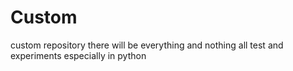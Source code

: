 # Custom
custom repository there will be everything and nothing all test and experiments especially in python
